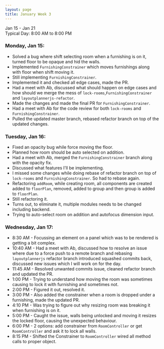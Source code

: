 ```yaml
---
layout: page
title: January Week 3
---
```


Jan 15 - Jan 21<br>
Typical Day: 8:00 AM to 8:00 PM

### Monday, Jan 15:

- Solved a bug where shift selecting room when a furnishing is on it, turned floor to be opaque and hid the walls.
- Implemented `FurnishingConstrainer` which moves furnishings along with floor when shift moving it.
- Still implementing `FurnishingConstrainer`.
- Implemented it and checked all edge cases, made the PR.
- Had a meet with Ab, discussed what should happen on edge cases and how should we merge the mess of `lock-rooms`,`FurnishingConstrainer` and `layoutplannerjs-refactor`.
- Made the changes and made the final PR for `FurnishingConstrainer`.
- Had a meet with Ab for the code review for both `lock-rooms` and `FurnishingConstrainer`.
- Pulled the updated master branch, rebased refactor branch on top of the updated changes.

### Tuesday, Jan 16:

- Fixed an opacity bug while force moving the floor.
- Planned how room should be auto selected on addition.
- Had a meet with Ab, merged the `FurnishingConstrainer` branch along with the opacity fix.
- Discussed what features I'll be implementing.
- I missed some changes while doing rebase of refactor branch on top of `lock-rooms` and `FurnishingConstrainer`. So had to rebase again.
- Refactoring `addRoom`, while creating room, all components are created added to `floorPlan`, removed, added to group and then group is added to `floorPlan`.
- Still refactoring it.
- Turns out, to eliminate it, multiple modules needs to be changed including backend.
- Trying to auto-select room on addition and autofocus dimension input.

### Wednesday, Jan 17:

- 8:30 AM - Focussing an element on a panel which was to be rendered is getting a bit complex.
- 10:40 AM - Had a meet with Ab, discussed how to resolve an issue where due to a force push to a remote branch and rebasing `layoutplannerjs` refactor branch introduced squashed commits back, discussed new issues which I will work on for the day.
- 11:45 AM - Resolved unwanted commits issue, cleaned refactor branch and updated the PR.
- 1:00 PM - Trying to understand how moving the room was sometimes causing to lock it with furnishing and sometimes not.
- 2:00 PM - Figured it out, resolved it.
- 3:00 PM - Also added the constrainer when a room is dropped under a furnishing, made the updated PR.
- 4:10 PM - Was trying to figure out why resizing room was breaking it when furnishing is on it.
- 5:00 PM - Caught the issue, walls being unlocked and moving it resizes the locked floor, causing the unexpected behaviour.
- 6:00 PM - 2 options: add constrainer from `RoomController` or get `RoomController` and ask it to lock all walls.
- 8:15 PM - Shifted the Constrainer to `RoomController` wired all method calls to proper object.